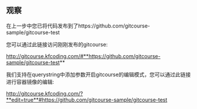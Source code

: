 ## 观察
在上一步中您已将代码发布到了https://github.com/gitcourse-sample/gitcourse-test

您可以通过此链接访问刚刚发布的gitcourse:

http://gitcourse.kfcoding.com/#**https://github.com/gitcourse-sample/gitcourse-test**

我们支持在querystring中添加参数开启gitcourse的编辑模式，您可以通过此链接进行容器镜像的编辑:

http://gitcourse.kfcoding.com/?**edit=true**#https://github.com/gitcourse-sample/gitcourse-test